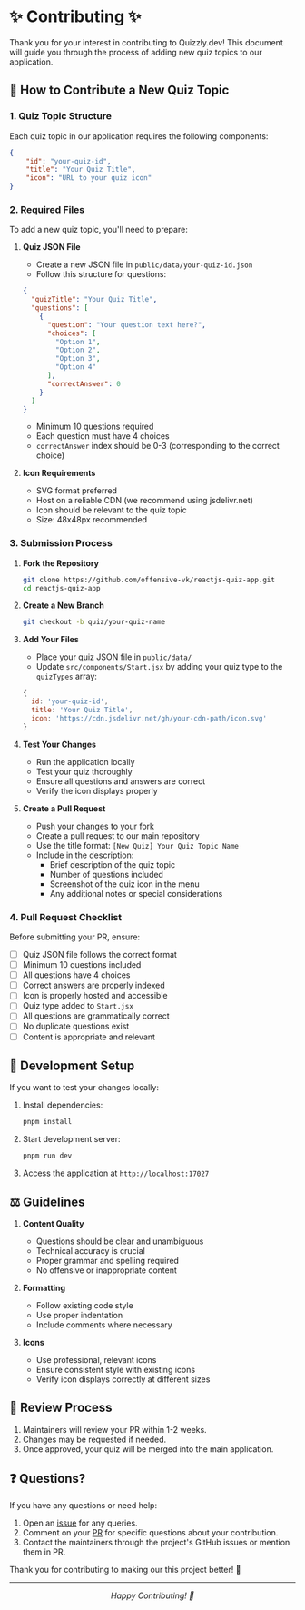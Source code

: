 # ✨ Contributing ✨

Thank you for your interest in contributing to Quizzly.dev! This document will guide you through the process of adding new quiz topics to our application.

## 📝 How to Contribute a New Quiz Topic

### 1. Quiz Topic Structure

Each quiz topic in our application requires the following components:

  ```json
  {
      "id": "your-quiz-id",
      "title": "Your Quiz Title",
      "icon": "URL to your quiz icon"
  }
  ```

### 2. Required Files

To add a new quiz topic, you'll need to prepare:

1. **Quiz JSON File**
   - Create a new JSON file in `public/data/your-quiz-id.json`
   - Follow this structure for questions:

   ```json
   {
     "quizTitle": "Your Quiz Title",
     "questions": [
       {
         "question": "Your question text here?",
         "choices": [
           "Option 1",
           "Option 2",
           "Option 3",
           "Option 4"
         ],
         "correctAnswer": 0
       }
     ]
   }
   ```

   - Minimum 10 questions required
   - Each question must have 4 choices
   - `correctAnswer` index should be 0-3 (corresponding to the correct choice)

2. **Icon Requirements**
   - SVG format preferred
   - Host on a reliable CDN (we recommend using jsdelivr.net)
   - Icon should be relevant to the quiz topic
   - Size: 48x48px recommended

### 3. Submission Process

1. **Fork the Repository**

   ```bash
   git clone https://github.com/offensive-vk/reactjs-quiz-app.git
   cd reactjs-quiz-app
   ```

2. **Create a New Branch**

   ```bash
   git checkout -b quiz/your-quiz-name
   ```

3. **Add Your Files**
   - Place your quiz JSON file in `public/data/`
   - Update `src/components/Start.jsx` by adding your quiz type to the `quizTypes` array:

   ```jsx
   {
     id: 'your-quiz-id',
     title: 'Your Quiz Title',
     icon: 'https://cdn.jsdelivr.net/gh/your-cdn-path/icon.svg'
   }
   ```

4. **Test Your Changes**
   - Run the application locally
   - Test your quiz thoroughly
   - Ensure all questions and answers are correct
   - Verify the icon displays properly

5. **Create a Pull Request**
   - Push your changes to your fork
   - Create a pull request to our main repository
   - Use the title format: `[New Quiz] Your Quiz Topic Name`
   - Include in the description:
     - Brief description of the quiz topic
     - Number of questions included
     - Screenshot of the quiz icon in the menu
     - Any additional notes or special considerations

### 4. Pull Request Checklist

Before submitting your PR, ensure:

- [ ] Quiz JSON file follows the correct format
- [ ] Minimum 10 questions included
- [ ] All questions have 4 choices
- [ ] Correct answers are properly indexed
- [ ] Icon is properly hosted and accessible
- [ ] Quiz type added to `Start.jsx`
- [ ] All questions are grammatically correct
- [ ] No duplicate questions exist
- [ ] Content is appropriate and relevant

## 🚀 Development Setup

If you want to test your changes locally:

1. Install dependencies:

   ```bash
   pnpm install
   ```

2. Start development server:

   ```bash
   pnpm run dev
   ```

3. Access the application at `http://localhost:17027`

## ⚖️ Guidelines

1. **Content Quality**
   - Questions should be clear and unambiguous
   - Technical accuracy is crucial
   - Proper grammar and spelling required
   - No offensive or inappropriate content

2. **Formatting**
   - Follow existing code style
   - Use proper indentation
   - Include comments where necessary

3. **Icons**
   - Use professional, relevant icons
   - Ensure consistent style with existing icons
   - Verify icon displays correctly at different sizes

## 🤝 Review Process

1. Maintainers will review your PR within 1-2 weeks.
2. Changes may be requested if needed.
3. Once approved, your quiz will be merged into the main application.

## ❓ Questions?

If you have any questions or need help:

1. Open an [issue](https://github.com/offensive-vk/reactjs-quiz-app/issues/new) for any queries.
2. Comment on your [PR](https://github.com/offensive-vk/reactjs-quiz-app/pulls) for specific questions about your contribution.
3. Contact the maintainers through the project's GitHub issues or mention them in PR.

Thank you for contributing to making our this project better! 🎉

---

<p align="center">
  <i>Happy Contributing! 🚀</i>
</p>
